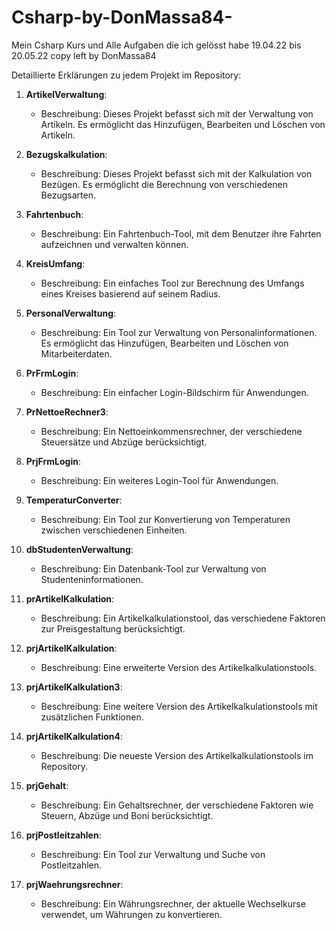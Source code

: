 # Csharp-by-DonMassa84-
Mein Csharp Kurs und Alle Aufgaben die ich gelösst habe 19.04.22 bis 20.05.22
copy left by DonMassa84



Detaillierte Erklärungen zu jedem Projekt im Repository:

1. **ArtikelVerwaltung**:
   - Beschreibung: Dieses Projekt befasst sich mit der Verwaltung von Artikeln. Es ermöglicht das Hinzufügen, Bearbeiten und Löschen von Artikeln.

2. **Bezugskalkulation**:
   - Beschreibung: Dieses Projekt befasst sich mit der Kalkulation von Bezügen. Es ermöglicht die Berechnung von verschiedenen Bezugsarten.

3. **Fahrtenbuch**:
   - Beschreibung: Ein Fahrtenbuch-Tool, mit dem Benutzer ihre Fahrten aufzeichnen und verwalten können.

4. **KreisUmfang**:
   - Beschreibung: Ein einfaches Tool zur Berechnung des Umfangs eines Kreises basierend auf seinem Radius.

5. **PersonalVerwaltung**:
   - Beschreibung: Ein Tool zur Verwaltung von Personalinformationen. Es ermöglicht das Hinzufügen, Bearbeiten und Löschen von Mitarbeiterdaten.

6. **PrFrmLogin**:
   - Beschreibung: Ein einfacher Login-Bildschirm für Anwendungen.

7. **PrNettoeRechner3**:
   - Beschreibung: Ein Nettoeinkommensrechner, der verschiedene Steuersätze und Abzüge berücksichtigt.

8. **PrjFrmLogin**:
   - Beschreibung: Ein weiteres Login-Tool für Anwendungen.

9. **TemperaturConverter**:
   - Beschreibung: Ein Tool zur Konvertierung von Temperaturen zwischen verschiedenen Einheiten.

10. **dbStudentenVerwaltung**:
    - Beschreibung: Ein Datenbank-Tool zur Verwaltung von Studenteninformationen.

11. **prArtikelKalkulation**:
    - Beschreibung: Ein Artikelkalkulationstool, das verschiedene Faktoren zur Preisgestaltung berücksichtigt.

12. **prjArtikelKalkulation**:
    - Beschreibung: Eine erweiterte Version des Artikelkalkulationstools.

13. **prjArtikelKalkulation3**:
    - Beschreibung: Eine weitere Version des Artikelkalkulationstools mit zusätzlichen Funktionen.

14. **prjArtikelKalkulation4**:
    - Beschreibung: Die neueste Version des Artikelkalkulationstools im Repository.

15. **prjGehalt**:
    - Beschreibung: Ein Gehaltsrechner, der verschiedene Faktoren wie Steuern, Abzüge und Boni berücksichtigt.

16. **prjPostleitzahlen**:
    - Beschreibung: Ein Tool zur Verwaltung und Suche von Postleitzahlen.

17. **prjWaehrungsrechner**:
    - Beschreibung: Ein Währungsrechner, der aktuelle Wechselkurse verwendet, um Währungen zu konvertieren.


